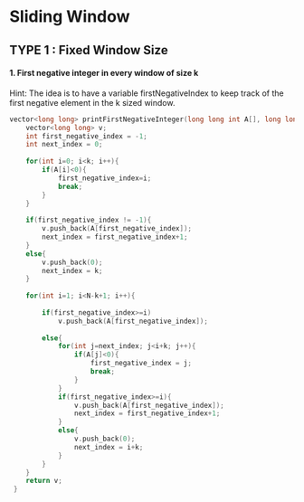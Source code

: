 # Sliding Window

## TYPE 1 : Fixed Window Size

#### 1. First negative integer in every window of size k

Hint: The idea is to have a variable firstNegativeIndex to keep track of the first negative element in the k sized window.

```cpp
vector<long long> printFirstNegativeInteger(long long int A[], long long int N, long long int k) {                                            
    vector<long long> v;                                   
    int first_negative_index = -1;
    int next_index = 0;
    
    for(int i=0; i<k; i++){
        if(A[i]<0){
            first_negative_index=i;
            break;
        }
    }
    
    if(first_negative_index != -1){
        v.push_back(A[first_negative_index]);
        next_index = first_negative_index+1;
    }
    else{
        v.push_back(0);
        next_index = k; 
    }
        
    for(int i=1; i<N-k+1; i++){
        
        if(first_negative_index>=i) 
            v.push_back(A[first_negative_index]);
        
        else{
            for(int j=next_index; j<i+k; j++){
                if(A[j]<0){
                    first_negative_index = j;
                    break;
                }
            }
            if(first_negative_index>=i){
                v.push_back(A[first_negative_index]);
                next_index = first_negative_index+1;
            } 
            else{
                v.push_back(0);
                next_index = i+k;
            }
        }
    }
    return v;
 }
```
